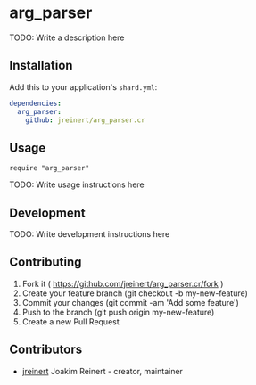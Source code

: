 # arg_parser

TODO: Write a description here

## Installation

Add this to your application's `shard.yml`:

```yaml
dependencies:
  arg_parser:
    github: jreinert/arg_parser.cr
```

## Usage

```crystal
require "arg_parser"
```

TODO: Write usage instructions here

## Development

TODO: Write development instructions here

## Contributing

1. Fork it ( https://github.com/jreinert/arg_parser.cr/fork )
2. Create your feature branch (git checkout -b my-new-feature)
3. Commit your changes (git commit -am 'Add some feature')
4. Push to the branch (git push origin my-new-feature)
5. Create a new Pull Request

## Contributors

- [jreinert](https://github.com/jreinert) Joakim Reinert - creator, maintainer
